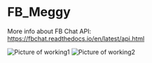 # FB_Meggy
More info about FB Chat API: https://fbchat.readthedocs.io/en/latest/api.html

![Picture of working1](https://github.com/Fint0r/FB_Meggy/blob/master/misc/doc/1.jpg?raw=true "Picture of bot1")
![Picture of working2](https://github.com/Fint0r/FB_Meggy/blob/master/misc/doc/2.jpg?raw=true "Picture of bot2")